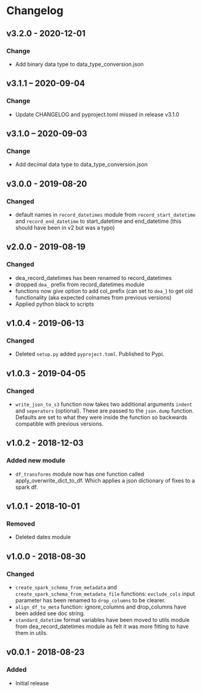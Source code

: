 # Changelog

## v3.2.0 - 2020-12-01

### Change
- Add binary data type to data_type_conversion.json

## v3.1.1 – 2020-09-04

### Change
- Update CHANGELOG and pyproject.toml missed in release v3.1.0

## v3.1.0 – 2020-09-03

### Change
- Add decimal data type to data_type_conversion.json

## v3.0.0 - 2019-08-20

### Changed

- default names in `record_datetimes` module from `record_start_datetime` and `record_end_datetime` to start_datetime and end_datetime (this should have been in v2 but was a typo)

## v2.0.0 - 2019-08-19

### Changed

- dea_record_datetimes has been renamed to record_datetimes
- dropped `dea_` prefix from record_datetimes module
- functions now give option to add col_prefix (can set to `dea_`) to get old functionality (aka expected colnames from previous versions)
- Applied python black to scripts

## v1.0.4 - 2019-06-13

### Changed

- Deleted `setup.py` added `pyproject.toml`. Published to Pypi.

## v1.0.3 - 2019-04-05

### Changed

- `write_json_to_s3` function now takes two additional arguments `indent` and `seperators` (optional). These are passed to the `json.dump` function. Defaults are set to what they were inside the function so backwards compatible with previous versions.

## v1.0.2 - 2018-12-03

### Added new module

- `df_transforms` module now has one function called apply_overwrite_dict_to_df. Which applies a json dictionary of fixes to a spark df.

## v1.0.1 - 2018-10-01

### Removed

- Deleted dates module

## v1.0.0 - 2018-08-30

### Changed

- `create_spark_schema_from_metadata` and `create_spark_schema_from_metadata_file` functions: `exclude_cols` input parameter has been renamed to `drop_columns` to be clearer.
- `align_df_to_meta` function: ignore_columns and drop_columns have been added see doc string.
- `standard_datetime` format variables have been moved to utils module from dea_record_datetimes module as felt it was more fitting to have them in utils. 

## v0.0.1 - 2018-08-23

### Added

- Initial release
